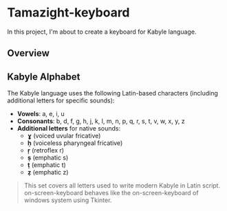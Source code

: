 # Tamazight-keyboard
In this project, I'm about to create a keyboard for Kabyle language.

## Overview


## Kabyle Alphabet

The Kabyle language uses the following Latin-based characters (including additional letters for specific sounds):

- **Vowels**: a, e, i, u  
- **Consonants**: b, d, f, g, h, j, k, l, m, n, p, q, r, s, t, v, w, x, y, z  
- **Additional letters** for native sounds:
  - **ɣ** (voiced uvular fricative)
  - **ḥ** (voiceless pharyngeal fricative)
  - **ṛ** (retroflex r)
  - **ṣ** (emphatic s)
  - **ṭ** (emphatic t)
  - **ẓ** (emphatic z)

> This set covers all letters used to write modern Kabyle in Latin script.
on-screen-keyboard behaves like the on-screen-keyboard of windows system using Tkinter.